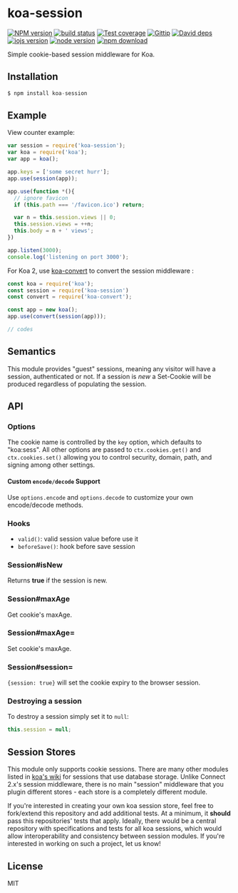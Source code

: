 # koa-session

[![NPM version][npm-image]][npm-url]
[![build status][travis-image]][travis-url]
[![Test coverage][coveralls-image]][coveralls-url]
[![Gittip][gittip-image]][gittip-url]
[![David deps][david-image]][david-url]
[![iojs version][iojs-image]][iojs-url]
[![node version][node-image]][node-url]
[![npm download][download-image]][download-url]

[npm-image]: https://img.shields.io/npm/v/koa-session.svg?style=flat-square
[npm-url]: https://npmjs.org/package/koa-session
[travis-image]: https://img.shields.io/travis/koajs/session.svg?style=flat-square
[travis-url]: https://travis-ci.org/koajs/session
[coveralls-image]: https://img.shields.io/coveralls/koajs/session.svg?style=flat-square
[coveralls-url]: https://coveralls.io/r/koajs/session?branch=master
[gittip-image]: https://img.shields.io/gittip/fengmk2.svg?style=flat-square
[gittip-url]: https://www.gittip.com/fengmk2/
[david-image]: https://img.shields.io/david/koajs/session.svg?style=flat-square
[david-url]: https://david-dm.org/koajs/session
[iojs-image]: https://img.shields.io/badge/io.js-%3E=_1.0-yellow.svg?style=flat-square
[iojs-url]: http://iojs.org/
[node-image]: https://img.shields.io/badge/node.js-%3E=_0.12-green.svg?style=flat-square
[node-url]: http://nodejs.org/download/
[download-image]: https://img.shields.io/npm/dm/koa-session.svg?style=flat-square
[download-url]: https://npmjs.org/package/koa-session

 Simple cookie-based session middleware for Koa.

## Installation

```js
$ npm install koa-session
```

## Example

  View counter example:

```js
var session = require('koa-session');
var koa = require('koa');
var app = koa();

app.keys = ['some secret hurr'];
app.use(session(app));

app.use(function *(){
  // ignore favicon
  if (this.path === '/favicon.ico') return;

  var n = this.session.views || 0;
  this.session.views = ++n;
  this.body = n + ' views';
})

app.listen(3000);
console.log('listening on port 3000');
```
For Koa 2, use [koa-convert](https://github.com/gyson/koa-convert) to convert the session middleware :

```js
const koa = require('koa');
const session = require('koa-session')
const convert = require('koa-convert');

const app = new koa();
app.use(convert(session(app)));

// codes
```

## Semantics

  This module provides "guest" sessions, meaning any visitor will have a session,
  authenticated or not. If a session is _new_ a Set-Cookie will be produced regardless
  of populating the session.

## API

### Options

  The cookie name is controlled by the `key` option, which defaults
  to "koa:sess". All other options are passed to `ctx.cookies.get()` and
  `ctx.cookies.set()` allowing you to control security, domain, path,
  and signing among other settings.

#### Custom `encode/decode` Support

  Use `options.encode` and `options.decode` to customize your own encode/decode methods.

### Hooks

  - `valid()`: valid session value before use it
  - `beforeSave()`: hook before save session

### Session#isNew

  Returns __true__ if the session is new.

### Session#maxAge

  Get cookie's maxAge.

### Session#maxAge=

  Set cookie's maxAge.

### Session#session=

  `{session: true}` will set the cookie expiry to the browser session.

### Destroying a session

  To destroy a session simply set it to `null`:

```js
this.session = null;
```

## Session Stores

  This module only supports cookie sessions. There are many other modules listed in [koa's wiki](https://github.com/koajs/koa/wiki#wiki-sessions) for sessions that use database storage. Unlike Connect 2.x's session middleware, there is no main "session" middleware that you plugin different stores - each store is a completely different module.

  If you're interested in creating your own koa session store, feel free to fork/extend this repository and add additional tests. At a minimum, it __should__ pass this repositories' tests that apply. Ideally, there would be a central repository with specifications and tests for all koa sessions, which would allow interoperability and consistency between session modules. If you're interested in working on such a project, let us know!

## License

  MIT
